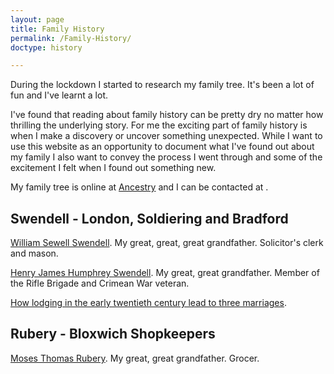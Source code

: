 ```yaml
---
layout: page
title: Family History
permalink: /Family-History/
doctype: history

---
```

During the lockdown I started to research my family tree. It's been a lot of fun and I've learnt a lot.

I've found that reading about family history can be pretty dry no matter how thrilling the underlying story. For me the exciting part of family history is when I make a discovery or uncover something unexpected. While I want to use this website as an opportunity to document what I've found out about my family I also want to convey the process I went through and some of the excitement I felt when I found out something new.

My family tree is online at <a href="https://www.ancestry.co.uk/family-tree/tree/168885868/family?cfpid=242186374595">Ancestry</a> and I can be contacted at <a href="javascript:location='mailto:\u0070\u0061\u0075\u006c\u002e\u0077\u006f\u006f\u0074\u0074\u006f\u006e\u0040\u0079\u0061\u0068\u006f\u006f\u002e\u0063\u006f\u002e\u0075\u006b';void 0"><script type="text/javascript">document.write('\u0070\u0061\u0075\u006c\u002e\u0077\u006f\u006f\u0074\u0074\u006f\u006e\u0040\u0079\u0061\u0068\u006f\u006f\u002e\u0063\u006f\u002e\u0075\u006b')</script></a>.

## Swendell - London, Soldiering and Bradford

<a href="/swendell/William-Sewell-Swendell"> William Sewell Swendell</a>. My great, great, great grandfather. Solicitor's clerk and mason.

<a href="/swendell/Henry-James-Humphrey-Swendell"> Henry James Humphrey Swendell</a>. My great, great grandfather. Member of the Rifle Brigade and Crimean War veteran.

<a href="/swendell/Love-And-Lodging"> How lodging in the early twentieth century lead to three marriages</a>.

## Rubery - Bloxwich Shopkeepers

<a href="/rubery/Moses-Thomas-Rubery-Confirming-A-Family-Story"> Moses Thomas Rubery</a>. My great, great grandfather. Grocer.
